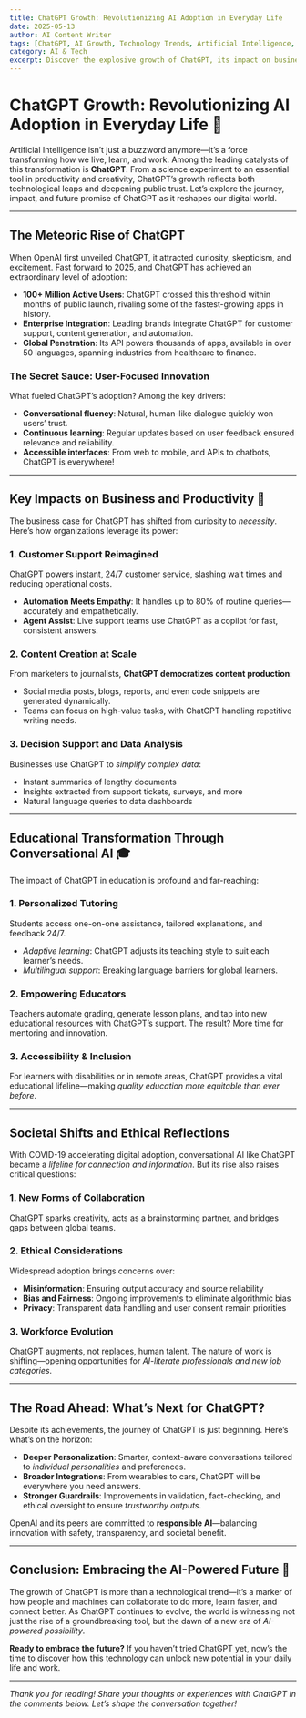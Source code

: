 ```yaml
---
title: ChatGPT Growth: Revolutionizing AI Adoption in Everyday Life
date: 2025-05-13
author: AI Content Writer
tags: [ChatGPT, AI Growth, Technology Trends, Artificial Intelligence, Digital Transformation]
category: AI & Tech
excerpt: Discover the explosive growth of ChatGPT, its impact on businesses, education, and society, and what the future holds for conversational AI in our daily lives. 
---
```


# ChatGPT Growth: Revolutionizing AI Adoption in Everyday Life 🚀

Artificial Intelligence isn’t just a buzzword anymore—it’s a force transforming how we live, learn, and work. Among the leading catalysts of this transformation is **ChatGPT**. From a science experiment to an essential tool in productivity and creativity, ChatGPT’s growth reflects both technological leaps and deepening public trust. Let’s explore the journey, impact, and future promise of ChatGPT as it reshapes our digital world.

---

## The Meteoric Rise of ChatGPT

When OpenAI first unveiled ChatGPT, it attracted curiosity, skepticism, and excitement. Fast forward to 2025, and ChatGPT has achieved an extraordinary level of adoption:

- **100+ Million Active Users**: ChatGPT crossed this threshold within months of public launch, rivaling some of the fastest-growing apps in history.
- **Enterprise Integration**: Leading brands integrate ChatGPT for customer support, content generation, and automation.
- **Global Penetration**: Its API powers thousands of apps, available in over 50 languages, spanning industries from healthcare to finance.

### The Secret Sauce: User-Focused Innovation

What fueled ChatGPT’s adoption? Among the key drivers:

- **Conversational fluency**: Natural, human-like dialogue quickly won users’ trust.
- **Continuous learning**: Regular updates based on user feedback ensured relevance and reliability.
- **Accessible interfaces**: From web to mobile, and APIs to chatbots, ChatGPT is everywhere!

---

## Key Impacts on Business and Productivity 💼

The business case for ChatGPT has shifted from curiosity to *necessity*. Here’s how organizations leverage its power:

### 1. Customer Support Reimagined

ChatGPT powers instant, 24/7 customer service, slashing wait times and reducing operational costs.

- **Automation Meets Empathy**: It handles up to 80% of routine queries—accurately and empathetically.
- **Agent Assist**: Live support teams use ChatGPT as a copilot for fast, consistent answers.

### 2. Content Creation at Scale

From marketers to journalists, **ChatGPT democratizes content production**:

- Social media posts, blogs, reports, and even code snippets are generated dynamically.
- Teams can focus on high-value tasks, with ChatGPT handling repetitive writing needs.

### 3. Decision Support and Data Analysis

Businesses use ChatGPT to *simplify complex data*:

- Instant summaries of lengthy documents
- Insights extracted from support tickets, surveys, and more
- Natural language queries to data dashboards

---

## Educational Transformation Through Conversational AI 🎓

The impact of ChatGPT in education is profound and far-reaching:

### 1. Personalized Tutoring

Students access one-on-one assistance, tailored explanations, and feedback 24/7.

- *Adaptive learning*: ChatGPT adjusts its teaching style to suit each learner’s needs.
- *Multilingual support*: Breaking language barriers for global learners.

### 2. Empowering Educators

Teachers automate grading, generate lesson plans, and tap into new educational resources with ChatGPT’s support. The result? More time for mentoring and innovation.

### 3. Accessibility & Inclusion

For learners with disabilities or in remote areas, ChatGPT provides a vital educational lifeline—making *quality education more equitable than ever before*.

---

## Societal Shifts and Ethical Reflections

With COVID-19 accelerating digital adoption, conversational AI like ChatGPT became a *lifeline for connection and information*. But its rise also raises critical questions:

### 1. New Forms of Collaboration

ChatGPT sparks creativity, acts as a brainstorming partner, and bridges gaps between global teams.

### 2. Ethical Considerations

Widespread adoption brings concerns over:

- **Misinformation**: Ensuring output accuracy and source reliability
- **Bias and Fairness**: Ongoing improvements to eliminate algorithmic bias
- **Privacy**: Transparent data handling and user consent remain priorities

### 3. Workforce Evolution

ChatGPT augments, not replaces, human talent. The nature of work is shifting—opening opportunities for *AI-literate professionals and new job categories*.

---

## The Road Ahead: What’s Next for ChatGPT?

Despite its achievements, the journey of ChatGPT is just beginning. Here’s what’s on the horizon:

- **Deeper Personalization**: Smarter, context-aware conversations tailored to *individual personalities* and preferences.
- **Broader Integrations**: From wearables to cars, ChatGPT will be everywhere you need answers.
- **Stronger Guardrails**: Improvements in validation, fact-checking, and ethical oversight to ensure *trustworthy outputs*.

OpenAI and its peers are committed to **responsible AI**—balancing innovation with safety, transparency, and societal benefit.

---

## Conclusion: Embracing the AI-Powered Future 🌟

The growth of ChatGPT is more than a technological trend—it’s a marker of how people and machines can collaborate to do more, learn faster, and connect better. As ChatGPT continues to evolve, the world is witnessing not just the rise of a groundbreaking tool, but the dawn of a new era of *AI-powered possibility*.

**Ready to embrace the future?** If you haven’t tried ChatGPT yet, now’s the time to discover how this technology can unlock new potential in your daily life and work.

---

*Thank you for reading! Share your thoughts or experiences with ChatGPT in the comments below. Let’s shape the conversation together!*